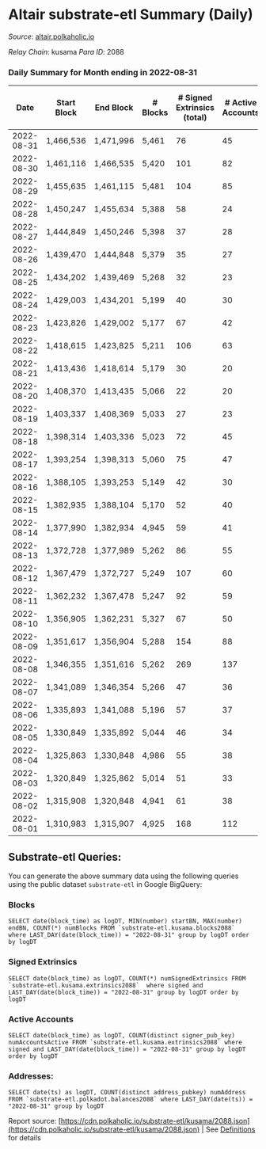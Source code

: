 # Altair substrate-etl Summary (Daily)

_Source_: [altair.polkaholic.io](https://altair.polkaholic.io)

*Relay Chain*: kusama
*Para ID*: 2088



### Daily Summary for Month ending in 2022-08-31


| Date | Start Block | End Block | # Blocks | # Signed Extrinsics (total) | # Active Accounts | # Passive | # New | # Addresses with Balances | # Events | # Transfers | # XCM Transfers In | # XCM Transfers Out |
| ---- | ----------- | --------- | -------- | --------------------------- | ----------------- | --------- | ----- | ------------------------- | -------- | ----------- | ------------------ | ------------------- |
| 2022-08-31 | 1,466,536 | 1,471,996 | 5,461  | 76 | 45 |  |  | 29,085 | 11,313 | 41 ($9,672.55) | 6 ($2,109.72) | 5 ($1,298.62) |
| 2022-08-30 | 1,461,116 | 1,466,535 | 5,420  | 101 | 82 |  |  | 29,083 | 11,333 | 54 ($5,612.90) |   | 7 ($2,474.52) |
| 2022-08-29 | 1,455,635 | 1,461,115 | 5,481  | 104 | 85 |  |  | 29,076 | 11,412 | 76 ($9,705.90) | 1 ($567.96) | 6 ($1,050.98) |
| 2022-08-28 | 1,450,247 | 1,455,634 | 5,388  | 58 | 24 |  |  | 29,075 | 39,595 | 7,724 ($3,945.04) |   | 3 ($259.80) |
| 2022-08-27 | 1,444,849 | 1,450,246 | 5,398  | 37 | 28 |  |  | 22,499 | 10,999 | 19 ($1,999.87) | 4 ($818.36) | 2 ($66.54) |
| 2022-08-26 | 1,439,470 | 1,444,848 | 5,379  | 35 | 27 |  |  | 22,496 | 10,942 | 17 ($2,569.62) | 3 ($442.45) | 5 ($760.76) |
| 2022-08-25 | 1,434,202 | 1,439,469 | 5,268  | 32 | 23 |  |  | 22,490 | 10,690 | 13 ($1,693.79) | 2 ($46.82) | 4 ($788.86) |
| 2022-08-24 | 1,429,003 | 1,434,201 | 5,199  | 40 | 30 |  |  | 22,488 | 10,578 | 12 ($88.56) |   | 1 ($0.25) |
| 2022-08-23 | 1,423,826 | 1,429,002 | 5,177  | 67 | 42 |  |  | 22,487 | 10,743 | 36 ($14,704.77) | 14 ($6,863.81) | 4 ($482.60) |
| 2022-08-22 | 1,418,615 | 1,423,825 | 5,211  | 106 | 63 |  |  | 22,486 | 10,957 | 82 ($282,024.49) | 8 ($29,443.65) | 14 ($19,467.16) |
| 2022-08-21 | 1,413,436 | 1,418,614 | 5,179  | 30 | 20 |  |  | 22,482 | 10,516 | 9 ($2,468.67) | 4 ($907.58) |   |
| 2022-08-20 | 1,408,370 | 1,413,435 | 5,066  | 22 | 20 |  |  | 22,479 | 10,241 | 7 ($259.98) | 2 ($73.90) | 1 ($0.38) |
| 2022-08-19 | 1,403,337 | 1,408,369 | 5,033  | 27 | 23 |  |  | 22,477 | 10,235 | 18 ($5,668.57) | 7 ($2,922.93) | 3 ($0.67) |
| 2022-08-18 | 1,398,314 | 1,403,336 | 5,023  | 72 | 45 |  |  | 22,475 | 10,489 | 39 ($27,154.28) | 20 ($13,872.86) | 4 ($837.80) |
| 2022-08-17 | 1,393,254 | 1,398,313 | 5,060  | 75 | 47 |  |  | 22,469 | 10,544 | 43 ($30,208.56) | 14 ($9,984.16) | 4 ($55.14) |
| 2022-08-16 | 1,388,105 | 1,393,253 | 5,149  | 42 | 30 |  |  | 22,464 | 10,505 | 14 ($3,991.65) | 1 ($468.61) | 3 ($73.91) |
| 2022-08-15 | 1,382,935 | 1,388,104 | 5,170  | 52 | 40 |  |  | 22,461 | 10,606 | 28 ($9,440.65) | 2 ($1,490.52) | 4 ($136.81) |
| 2022-08-14 | 1,377,990 | 1,382,934 | 4,945  | 59 | 41 |  |  | 22,459 | 10,237 | 28 ($22,147.33) | 3 ($6,986.42) | 7 ($3,493.64) |
| 2022-08-13 | 1,372,728 | 1,377,989 | 5,262  | 86 | 55 |  |  | 22,450 | 10,976 | 45 ($13,930.45) | 10 ($4,804.18) | 4 ($1,443.75) |
| 2022-08-12 | 1,367,479 | 1,372,727 | 5,249  | 107 | 60 |  |  | 22,444 | 10,979 | 37 ($1,220.62) |   | 10 ($686.72) |
| 2022-08-11 | 1,362,232 | 1,367,478 | 5,247  | 92 | 59 |  |  | 22,443 | 10,963 | 41 ($9,092.53) | 4 ($1,039.19) | 7 ($4,896.95) |
| 2022-08-10 | 1,356,905 | 1,362,231 | 5,327  | 67 | 50 |  |  | 22,438 | 10,958 | 21 ($10,816.13) |   | 11 ($299.62) |
| 2022-08-09 | 1,351,617 | 1,356,904 | 5,288  | 154 | 88 |  |  | 22,435 | 11,302 | 67 ($7,667.80) | 1 ($0.05) | 25 ($3,443.44) |
| 2022-08-08 | 1,346,355 | 1,351,616 | 5,262  | 269 | 137 |  |  | 22,427 | 11,787 | 88 ($17,259.65) | 2 ($395.66) | 27 ($7,423.44) |
| 2022-08-07 | 1,341,089 | 1,346,354 | 5,266  | 47 | 36 |  |  | 22,415 | 10,752 | 17 ($2,337.99) |   | 11 ($2,240.38) |
| 2022-08-06 | 1,335,893 | 1,341,088 | 5,196  | 57 | 37 |  |  | 22,413 | 10,662 | 34 ($3,033.43) |   | 12 ($1,452.73) |
| 2022-08-05 | 1,330,849 | 1,335,892 | 5,044  | 46 | 34 |  |  | 22,409 | 10,311 | 24 ($1,492.86) |   | 9 ($707.23) |
| 2022-08-04 | 1,325,863 | 1,330,848 | 4,986  | 55 | 38 |  |  | 22,406 | 10,261 | 27 ($9,254.07) | 2 ($10.44) | 14 ($737.62) |
| 2022-08-03 | 1,320,849 | 1,325,862 | 5,014  | 51 | 33 |  |  | 22,403 | 10,285 | 17 ($1,060.80) | 3 ($417.18) | 4 ($111.98) |
| 2022-08-02 | 1,315,908 | 1,320,848 | 4,941  | 61 | 38 |  |  | 22,401 | 10,183 | 37 ($20,884.00) |   | 13 ($5,825.41) |
| 2022-08-01 | 1,310,983 | 1,315,907 | 4,925  | 168 | 112 |  |  | 22,396 | 10,573 | 87 ($8,110.26) |   | 3 ($48.40) |

## Substrate-etl Queries:
You can generate the above summary data using the following queries using the public dataset `substrate-etl` in Google BigQuery:


### Blocks
```
SELECT date(block_time) as logDT, MIN(number) startBN, MAX(number) endBN, COUNT(*) numBlocks FROM `substrate-etl.kusama.blocks2088`  where LAST_DAY(date(block_time)) = "2022-08-31" group by logDT order by logDT
```


### Signed Extrinsics
```
SELECT date(block_time) as logDT, COUNT(*) numSignedExtrinsics FROM `substrate-etl.kusama.extrinsics2088`  where signed and LAST_DAY(date(block_time)) = "2022-08-31" group by logDT order by logDT
```


### Active Accounts
```
SELECT date(block_time) as logDT, COUNT(distinct signer_pub_key) numAccountsActive FROM `substrate-etl.kusama.extrinsics2088` where signed and LAST_DAY(date(block_time)) = "2022-08-31" group by logDT order by logDT
```


### Addresses:
```
SELECT date(ts) as logDT, COUNT(distinct address_pubkey) numAddress FROM `substrate-etl.polkadot.balances2088` where LAST_DAY(date(ts)) = "2022-08-31" group by logDT
```



Report source: [https://cdn.polkaholic.io/substrate-etl/kusama/2088.json](https://cdn.polkaholic.io/substrate-etl/kusama/2088.json) | See [Definitions](/DEFINITIONS.md) for details
